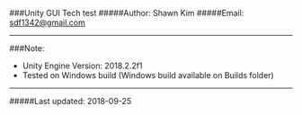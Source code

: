###Unity GUI Tech test
#####Author: Shawn Kim
#####Email: sdf1342@gmail.com

---

###Note: 

- Unity Engine Version: 2018.2.2f1
- Tested on Windows build (Windows build available on Builds folder)

---

#####Last updated: 2018-09-25